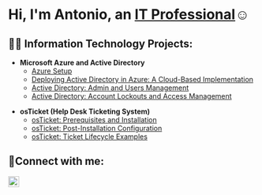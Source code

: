 <h1>Hi, I'm Antonio, an <a href="https://www.linkedin.com/in/antonio-isaacs/">IT Professional</a>☺</h1>

<h2>👨‍💻 Information Technology Projects:</h2>

<!-- - <b>CCNA Network Labs</b> 
  - [CCNA: Simple Network Topologies Made Easy](https://github.com/tech-tonio-ai/os-ticket-prereqs) -->

- <b>Microsoft Azure and Active Directory</b>
  - [Azure Setup](https://github.com/tech-tonio-ai/azure-seup/tree/main)
  - [Deploying Active Directory in Azure: A Cloud-Based Implementation](https://github.com/tech-tonio-ai/configure-ad)
  - [Active Directory: Admin and Users Management](https://github.com/tech-tonio-ai/active-directory-admin-and-user-mngmnt)
  - [Active Directory: Account Lockouts and Access Management](https://github.com/tech-tonio-ai/account-lockouts-and-access)
 <!-- - [Network Security Groups (NSGs) and Inspecting Network Protocols](https://github.com/tech-tonio-ai/azure-network-protocols) -->

- <b>osTicket (Help Desk Ticketing System)</b>
  - [osTicket: Prerequisites and Installation](https://github.com/tech-tonio-ai/os-ticket-prereqs)
  - [osTicket: Post-Installation Configuration](https://github.com/tech-tonio-ai/post-install-config)
  - [osTicket: Ticket Lifecycle Examples](https://github.com/tech-tonio-ai/ticket-lifecycle)

<h2>🤳Connect with me:</h2>

[<img align="left" alt="Josh | LinkedIn" width="22px" src="https://cdn.jsdelivr.net/npm/simple-icons@v3/icons/linkedin.svg" />][linkedin]


[linkedin]: https://www.linkedin.com/in/antonio-isaacs/
